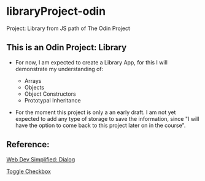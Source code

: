 # libraryProject-odin
Project: Library from JS path of The Odin Project


## This is an Odin Project: Library

* For now, I am expected to create a Library App, for this I will demonstrate my understanding of:

    * Arrays
    * Objects
    * Object Constructors
    * Prototypal Inheritance

* For the moment this project is only a an early draft. I am not yet expected to add any type of storage to save the information, since "I will have the option to come back to this project later on in the course".


## Reference:

[Web Dev Simplified: Dialog](https://blog.webdevsimplified.com/2023-04/html-dialog/)

[Toggle Checkbox](https://www.youtube.com/watch?v=4y_IoxjOALQ)